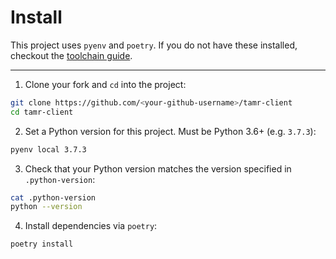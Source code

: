 # Install

This project uses `pyenv` and `poetry`.
If you do not have these installed, checkout the [toolchain guide](toolchain).

---

1. Clone your fork and `cd` into the project:

  ```sh
  git clone https://github.com/<your-github-username>/tamr-client
  cd tamr-client
  ```

2. Set a Python version for this project. Must be Python 3.6+ (e.g. `3.7.3`):

  ```sh
  pyenv local 3.7.3
  ```

3. Check that your Python version matches the version specified in `.python-version`:

  ```sh
  cat .python-version
  python --version
  ```

4. Install dependencies via `poetry`:

  ```sh
  poetry install
  ```
